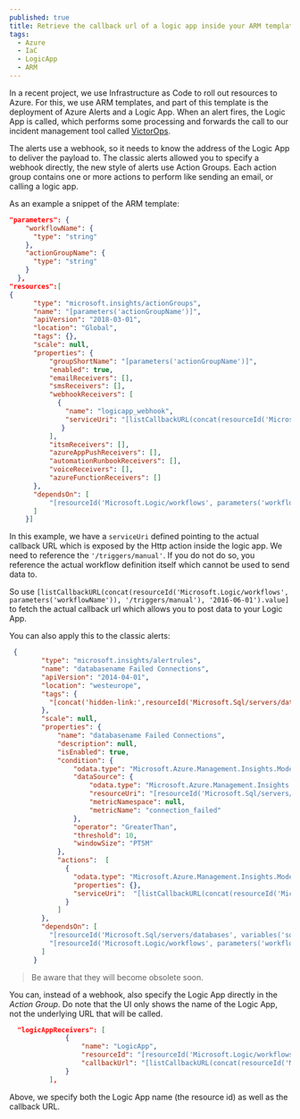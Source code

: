 ```yaml
---
published: true
title: Retrieve the callback url of a logic app inside your ARM template
tags:
  - Azure
  - IaC
  - LogicApp
  - ARM
---
```

In a recent project, we use Infrastructure as Code to roll out resources to Azure. For this, we use ARM templates, and part of this template is the deployment of Azure Alerts and a Logic App. 
When an alert fires, the Logic App is called, which performs some processing and forwards the call to our incident management tool called [VictorOps](https://victorops.com/).

The alerts use a webhook, so it needs to know the address of the Logic App to deliver the payload to. The classic alerts allowed you to specify a webhook directly, the new style of alerts use Action Groups. Each action group contains one or more actions to perform like sending an email, or calling a logic app.

As an example a snippet of the ARM template:

```json
"parameters": {
    "workflowName": {
      "type": "string"
    },
    "actionGroupName": {
      "type": "string"
    }    
  },
"resources":[   
{
      "type": "microsoft.insights/actionGroups",
      "name": "[parameters('actionGroupName')]",
      "apiVersion": "2018-03-01",
      "location": "Global",
      "tags": {},
      "scale": null,
      "properties": {
          "groupShortName": "[parameters('actionGroupName')]",
          "enabled": true,
          "emailReceivers": [],
          "smsReceivers": [],
          "webhookReceivers": [
            {
              "name": "logicapp_webhook",
              "serviceUri": "[listCallbackURL(concat(resourceId('Microsoft.Logic/workflows', parameters('workflowName')), '/triggers/manual'), '2016-06-01').value]"     
             }
          ],
          "itsmReceivers": [],
          "azureAppPushReceivers": [],
          "automationRunbookReceivers": [],
          "voiceReceivers": [],         
          "azureFunctionReceivers": []
      },
      "dependsOn": [
          "[resourceId('Microsoft.Logic/workflows', parameters('workflowName'))]"
      ]
    }]
```

In this example, we have a `serviceUri` defined pointing to the actual callback URL which is exposed by the Http action inside the logic app. We need to reference the `'/triggers/manual'`. If you do not do so, you reference the actual workflow definition itself which cannot be used to send data to.

So use `[listCallbackURL(concat(resourceId('Microsoft.Logic/workflows', parameters('workflowName')), '/triggers/manual'), '2016-06-01').value]` to fetch the actual callback url which allows you to post data to your Logic App.

You can also apply this to the classic alerts:

```json
 {
        "type": "microsoft.insights/alertrules",
        "name": "databasename Failed Connections",
        "apiVersion": "2014-04-01",
        "location": "westeurope",
        "tags": {
          "[concat('hidden-link:',resourceId('Microsoft.Sql/servers/databases', variables('sqlServerName'), 'databasename'))]": "resources"
        },
        "scale": null,
        "properties": {
            "name": "databasename Failed Connections",
            "description": null,
            "isEnabled": true,
            "condition": {
                "odata.type": "Microsoft.Azure.Management.Insights.Models.ThresholdRuleCondition",
                "dataSource": {
                    "odata.type": "Microsoft.Azure.Management.Insights.Models.RuleMetricDataSource",
                    "resourceUri": "[resourceId('Microsoft.Sql/servers/databases', variables('sqlServerName'), 'databasename')]",
                    "metricNamespace": null,
                    "metricName": "connection_failed"
                },
                "operator": "GreaterThan",
                "threshold": 10,
                "windowSize": "PT5M"
            },
            "actions":  [
              {
                "odata.type": "Microsoft.Azure.Management.Insights.Models.RuleWebhookAction",
                "properties": {},
                "serviceUri":  "[listCallbackURL(concat(resourceId('Microsoft.Logic/workflows', parameters('workflowName')), '/triggers/manual'), '2016-06-01').value]"
              }
            ]
        },
        "dependsOn": [
          "[resourceId('Microsoft.Sql/servers/databases', variables('sqlServerName'), 'databasename')]",
          "[resourceId('Microsoft.Logic/workflows', parameters('workflowName'))]"
        ]
      }
```

> Be aware that they will become obsolete soon. 

You can, instead of a webhook, also specify the Logic App directly in the _Action Group_. Do note that the UI only shows the name of the Logic App, not the underlying URL that will be called.

```json
  "logicAppReceivers": [
              {
                  "name": "LogicApp",
                  "resourceId": "[resourceId('Microsoft.Logic/workflows', parameters('workflowName'))]",
                  "callbackUrl": "[listCallbackURL(concat(resourceId('Microsoft.Logic/workflows', parameters('workflowName')), '/triggers/manual'), '2016-06-01').value]"
              }
          ],
```

Above, we specify both the Logic App name (the resource id) as well as the callback URL.